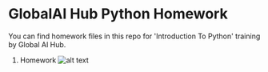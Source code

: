 # GlobalAI Hub Python Homework

You can find homework files in this repo for 'Introduction To Python' training by Global AI Hub.

1. Homework
![alt text](https://github.com/globalaihub/introduction-to-python/blob/master/homework/HW1.jpeg?raw=true)
